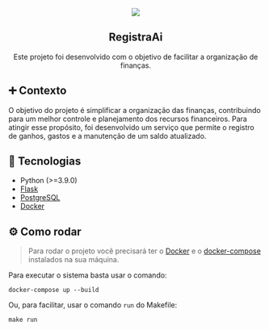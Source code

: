 <p align="center">
  <img src="https://github.com/irisalmeida/registra_ai/blob/main/images/banner.png" >
</p>

<h2 align="center">
  RegistraAi
</h2>

<p align="center">
  Este projeto foi desenvolvido com o objetivo de facilitar a
  organização de finanças.
</p>


## ➕ Contexto

O objetivo do projeto é simplificar a organização das finanças,
contribuindo para um melhor controle e planejamento dos recursos
financeiros. Para atingir esse propósito, foi desenvolvido um serviço
que permite o registro de ganhos, gastos e a manutenção de um saldo
atualizado.

## 🚀 Tecnologias 

- Python (>=3.9.0)
- [Flask](https://flask.palletsprojects.com/en/2.3.x/)
- [PostgreSQL](https://www.postgresql.org/)
- [Docker](https://www.docker.com/)

## ⚙️  Como rodar

> Para rodar o projeto você precisará ter o
> [Docker](https://docs.docker.com/engine/install/ubuntu/) e o
> [docker-compose](https://docs.docker.com/compose/install/linux/)
> instalados na sua máquina.

Para executar o sistema basta usar o comando:

```shell
docker-compose up --build
```

Ou, para facilitar, usar o comando `run` do Makefile:

```shell
make run
```
